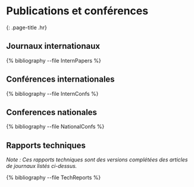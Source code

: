 # Publications et conférences
{: .page-title .hr}


## Journaux internationaux

{% bibliography --file InternPapers %}

## Conférences internationales

{% bibliography --file InternConfs %}

## Conferences nationales

{% bibliography --file NationalConfs %}

## Rapports techniques

*Note : Ces rapports techniques sont des versions complétées des articles de journaux listés ci-dessus.*

{% bibliography --file TechReports %}